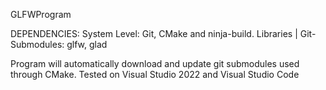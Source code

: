 GLFWProgram

DEPENDENCIES: 
System Level: Git, CMake and ninja-build.
Libraries | Git-Submodules: glfw, glad

Program will automatically download and update git submodules used through CMake.
Tested on Visual Studio 2022 and Visual Studio Code
